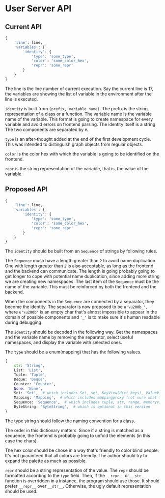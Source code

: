 # User Server API 

## Current API 

```python
{
    'line': line, 
    'variables': {
        'identity': {
            'type': 'some_type',
            'color': 'some_color_hex',
            'repr': 'some_repr'
        }
    }
}
```

The line is the line number of current execution. Say the current line is 17, the variables are showing the list of variable in the environment after the line is executed. 

`identity` is built from `(prefix, variable_name)`. The prefix is the string representation of a class or a function. The variable name is the variable name of the variable. This format is going to create namespace for every variable and avoid errors on frontend parsing. The identity itself is a string. The two components are separated by `#`. 

`type` is an after-thought added at the end of the first development cycle. This was intended to distinguish graph objects from regular objects. 

`color` is the color hex with which the variable is going to be identified on the frontend. 

`repr` is the string representation of the variable, that is, the value of the variable. 

## Proposed API 

```python
{
    'line': line, 
    'variables': {
        'identity': {
            'type': 'some_type',
            'color': 'some_color_hex',
            'repr': 'some_repr'
        }
    }
}
```

The `identity` should be built from an `Sequence` of strings by following rules.

The `Sequence` mush have a length greater than `2` to avoid name duplication. One with length greater than `2` is also acceptable, as long as the frontend and the backend can communicate. The length is going probably going to get longer to cope with potential name duplication, since adding more string we are creating new namespaces. The last item of the `Sequence` must be the name of the variable. This must be reinforced by both the frontend and the backend. 

When the components in the `Sequence` are connected by a separator, they become the identity. The separator is now proposed to be `u'\u200b_'`, where `u'\u200b'` is an empty char that's almost impossible to appear in the domain of possible components and `'_'` is to make sure it's human readable during debugging. 

The `identity` should be decoded in the following way. Get the namespaces and the variable name by removing the separator, select useful namespaces, and display the variable with selected ones. 

The `type` should be a enum(mapping) that has the following values. 

```python
{
    str: 'String',
    List: 'List',
    Tuple: 'Tuple',
    Deque: 'Deque',
    Counter: 'Counter',
    None: 'None',
    Set: 'Set',  # which includes Set, set, KeyView(dict_keys), ValueView(dict_values), ItemView(dict_items), frozenset, MutableSet
    Mapping: 'Mapping',  # which includes mappingproxy (not sure what that is), MutableMapping, dict 
    Sequence: 'Sequence',  # which includes tuple, str, range, memoryview, MutableSequence, list, bytearray
    ByteString: 'ByteString',  # which is optional in this version 
}
```

The type string should follow the naming convention for a class. 

The order in this dictionary matters. Since if a string is matched as a sequence, the frontend is probably going to unfold the elements (in this case the chars). 

The hex color should be chose in a way that's friendly to color blind people. It's not guaranteed that all colors are friendly. The author should try to expand the palette as much as possible. 

`repr` should be a string representation of the value. The `repr` should be formatted according to the `type` field. Then, if the `__repr__` or `__str__` function is overridden in a instance, the program should use those. It should prefer `__repr__` over `__str__`. Otherwise, the ugly default representation should be used. 
